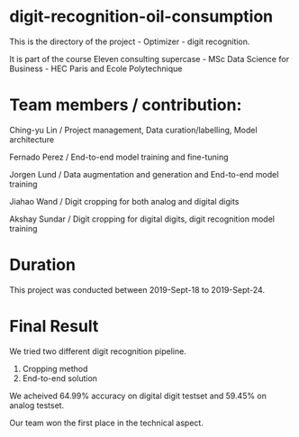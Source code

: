 # digit-recognition-oil-consumption

This is the directory of the project - Optimizer - digit recognition.

It is part of the course Eleven consulting supercase - MSc Data Science for Business - HEC Paris and Ecole Polytechnique

# Team members / contribution:

Ching-yu Lin / Project management, Data curation/labelling, Model architecture

Fernado Perez / End-to-end model training and fine-tuning

Jorgen Lund / Data augmentation and generation and End-to-end model training

Jiahao Wand / Digit cropping for both analog and digital digits

Akshay Sundar / Digit cropping for digital digits, digit recognition model training

# Duration

This project was conducted between 2019-Sept-18 to 2019-Sept-24.

# Final Result

We tried two different digit recognition pipeline.

1. Cropping method
2. End-to-end solution

We acheived 64.99% accuracy on digital digit testset and 59.45% on analog testset.

Our team won the first place in the technical aspect.

